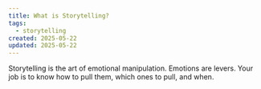 ```yaml
---
title: What is Storytelling?
tags:
  - storytelling
created: 2025-05-22
updated: 2025-05-22
---
```


Storytelling is the art of emotional manipulation. Emotions are levers. Your job is to know how to pull them, which ones to pull, and when.